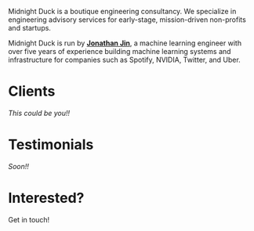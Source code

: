 Midnight Duck is a boutique engineering consultancy. We specialize in engineering advisory services for early-stage, mission-driven non-profits and startups.

Midnight Duck is run by [**Jonathan Jin**](https://jonathanj.in), a machine learning engineer with over five years of experience building machine learning systems and infrastructure for companies such as Spotify, NVIDIA, Twitter, and Uber.

# Clients

_This could be you!!_

# Testimonials

_Soon!!_

# Interested?

Get in touch!
